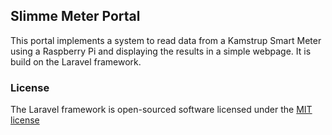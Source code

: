## Slimme Meter Portal 

This portal implements a system to read data from a Kamstrup Smart Meter using a Raspberry Pi and displaying the results in a simple webpage.
It is build on the Laravel framework.

### License

The Laravel framework is open-sourced software licensed under the [MIT license](http://opensource.org/licenses/MIT)
